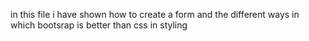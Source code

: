 in this file i have shown how to create a form and the different ways in which bootsrap is better than css in styling 
